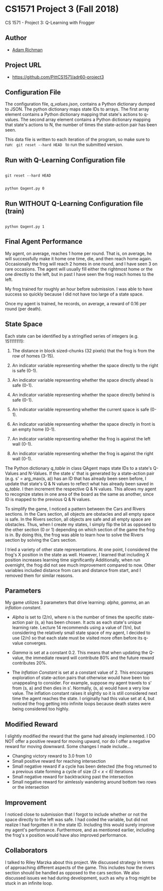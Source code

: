 # CS1571 Project 3 (Fall 2018)

CS 1571 - Project 3: Q-Learning with Frogger

## Author
* [Adam Richman](https://www.github.com/adamrichman1)

## Project URL
- https://github.com/PittCS1571/adr60-project3

## Configuration File
The configuration file, *q_values.json*, contains a Python dictionary dumped to JSON. The python dictionary maps 
state IDs to arrays. The first array element contains a Python dictionary mapping that state's actions to q-values.
The second array element contains a Python dictionary mapping that state's actions to N, the number of times the 
state-action pair has been seen.

This data file is written to each iteration of the program, so make sure to run:
<code>
git reset --hard HEAD
</code>
to run the submitted version.

## Run with Q-Learning Configuration file
<code>
git reset --hard HEAD

python Qagent.py 0
</code>

## Run WITHOUT Q-Learning Configuration file (train)
<code>
python Qagent.py 1
</code>

## Final Agent Performance
My agent, on average, reaches 1 home per round. That is, on average, he will successfully make it home
one time, die, and then reach home again. Occasionally the frog will reach 2 homes in one round,
and I have seen 3 on rare occasions. The agent will usually fill either the rightmost home or the one 
directly to the left, but in past I have seen the frog reach homes to the left.

My frog trained for roughly an hour before submission. I was able to have success so quickly because I did not
have too large of a state space.

Once my agent is trained, he records, on average, a reward of 0.16 per round (per death).

## State Space
Each state can be identified by a stringified series of integers (e.g. 151111111):

1. The distance in block sized-chunks (32 pixels) that the frog is from the row of homes (3-15).

2. An indicator variable representing whether the space directly to the right is safe (0-1).

3. An indicator variable representing whether the space directly ahead is safe (0-1).

4. An indicator variable representing whether the space directly behind is safe (0-1).

5. An indicator variable representing whether the current space is safe (0-1).

6. An indicator variable representing whether the space directly in front is an empty home (0-1).

7. An indicator variable representing whether the frog is against the left wall (0-1).

8. An indicator variable representing whether the frog is against the right wall (0-1).

The Python dictionary *q_table* in class QAgent maps state IDs to a state's Q-Values and N-Values. If the state s' that 
is generated by a state-action pair (e.g. s' = arg_max(s, a)) has an ID that has already been seen before, 
I update that state's Q & N values to reflect what has already been saved in *q_table*. I then increment the respective
Q & N values. This allows my agent to recognize states in one area of the board as the same as another, since ID is mapped
to the previous Q & N values.

To simplify the game, I noticed a pattern between the Cars and Rivers sections. In the Cars section, all objects are
obstacles and all empty space is safe. In the Rivers section, all objects are safe and all empty space are obstacles.
Thus, when I create my states, I simply flip the bit as opposed to the other section (0 or 1) depending on which section 
of the game the frog is in. By doing this, the frog was able to learn how to solve the Rivers section by solving the
Cars section.

I tried a variety of other state representations. At one point, I considered the frog's X position in the state as well.
However, I learned that including X position increases learning time significantly Additionally, when run overnight, the frog
did not see much improvement compared to now. Other variables included distance from cars and distance from start, and I
removed them for similar reasons.

## Parameters

My game utilizes 3 parameters that drive learning: *alpha*, *gamma*, an an *inflation constant*. 

- *Alpha* is set to (2/n), where n is the number of times the specific state-action pair (s, a) has been chosen. 
It acts as each state's unique learning rate. Lecture 14 recommends using a value of (1/n), but considering the 
relatively small state space of my agent, I decided to use (2/n) so that each state must be visited more often 
before its q-value converges.

- *Gamma* is set at a constant 0.2. This means that when updating the Q-value, the immediate reward will contribute 80%
and the future reward contributes 20%.

- The *Inflation Constant* is set at a constant value of 2. This encourages exploration of state-action pairs that 
otherwise would have been too unappealing to consider. For example, suppose my agent travels to s' from (s, a) and then
dies in s'. Normally, (s, a) would have a very low value. The inflation constant raises it slightly so it is still
considered next time the agent reaches the state. I originally had this value set at 4, but noticed the frog getting
into infinite loops because death states were being considered too highly.

## Modified Reward

I slightly modified the reward that the game had already implemented. I DO NOT offer a positive reward for moving upward,
nor do I offer a negative reward for moving downward. Some changes I made include...

- Changing victory reward to 3.0 from 1.0
- Small positive reward for reaching intersection
- Small negative reward if a cycle has been detected (the frog returned to a previous state forming a cycle of size
*(3 < x < 6)* iterations
- Small negative reward for backtracking past the intersection
- Small negative reward for aimlessly wandering around bottom two rows or the intersection

## Improvement

I noticed close to submission that I forgot to include whether or not the space directly to the left was safe. I had
coded the variable, but did not realize I had forgotten it in the state ID. Including this would surely improve
my agent's performance. Furthermore, and as mentioned earlier, including the frog's x position would have also 
improved performance.

## Collaborators

I talked to Riley Marzka about this project. We discussed strategy in terms of approaching different aspects of the game.
This includes how the rivers section should be handled as opposed to the cars section. We also discussed issues we had
during development, such as why a frog might be stuck in an infinite loop.

